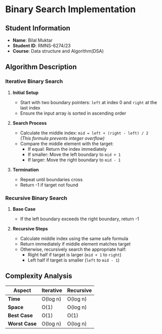 # Binary Search Implementation

## Student Information
- **Name**: Bilal Muktar  
- **Student ID**: RMNS-6274/23 
- **Course**: Data structure and Algorithm(DSA)


## Algorithm Description

### Iterative Binary Search
1. **Initial Setup**  
   - Start with two boundary pointers: `left` at index 0 and `right` at the last index
   - Ensure the input array is sorted in ascending order

2. **Search Process**  
   - Calculate the middle index: `mid = left + (right - left) / 2`  
     *(This formula prevents integer overflow)*  
   - Compare the middle element with the target:  
     - If equal: Return the index immediately  
     - If smaller: Move the left boundary to `mid + 1`  
     - If larger: Move the right boundary to `mid - 1`  

3. **Termination**  
   - Repeat until boundaries cross  
   - Return -1 if target not found  

### Recursive Binary Search
1. **Base Case**  
   - If the left boundary exceeds the right boundary, return -1  

2. **Recursive Steps**  
   - Calculate middle index using the same safe formula  
   - Return immediately if middle element matches target  
   - Otherwise, recursively search the appropriate half:  
     - Right half if target is larger (`mid + 1` to `right`)  
     - Left half if target is smaller (`left` to `mid - 1`)  

## Complexity Analysis

| Aspect          | Iterative | Recursive |
|-----------------|-----------|-----------|
| **Time**        | O(log n)  | O(log n)  |
| **Space**       | O(1)      | O(log n)  |
| **Best Case**   | O(1)      | O(1)      |
| **Worst Case**  | O(log n)  | O(log n)  |

